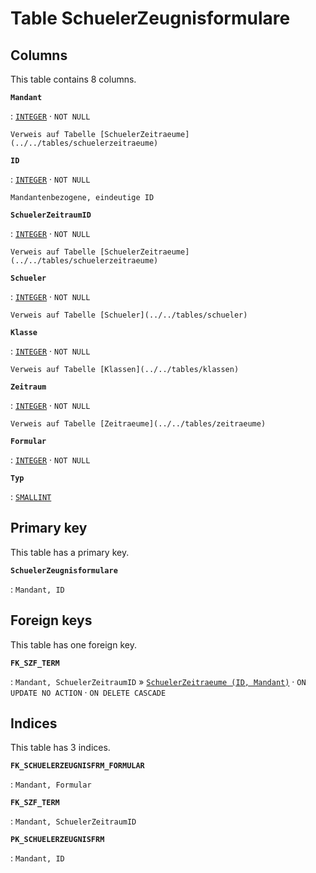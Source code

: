 # Table **SchuelerZeugnisformulare**

## Columns

This table contains 8 columns.

**`Mandant`**

:   [`INTEGER`](https://firebirdsql.org/file/documentation/html/en/refdocs/fblangref40/firebird-40-language-reference.html#fblangref40-datatypes-inttypes) · `NOT NULL`

    Verweis auf Tabelle [SchuelerZeitraeume](../../tables/schuelerzeitraeume)

**`ID`**

:   [`INTEGER`](https://firebirdsql.org/file/documentation/html/en/refdocs/fblangref40/firebird-40-language-reference.html#fblangref40-datatypes-inttypes) · `NOT NULL`

    Mandantenbezogene, eindeutige ID

**`SchuelerZeitraumID`**

:   [`INTEGER`](https://firebirdsql.org/file/documentation/html/en/refdocs/fblangref40/firebird-40-language-reference.html#fblangref40-datatypes-inttypes) · `NOT NULL`

    Verweis auf Tabelle [SchuelerZeitraeume](../../tables/schuelerzeitraeume)

**`Schueler`**

:   [`INTEGER`](https://firebirdsql.org/file/documentation/html/en/refdocs/fblangref40/firebird-40-language-reference.html#fblangref40-datatypes-inttypes) · `NOT NULL`

    Verweis auf Tabelle [Schueler](../../tables/schueler)

**`Klasse`**

:   [`INTEGER`](https://firebirdsql.org/file/documentation/html/en/refdocs/fblangref40/firebird-40-language-reference.html#fblangref40-datatypes-inttypes) · `NOT NULL`

    Verweis auf Tabelle [Klassen](../../tables/klassen)

**`Zeitraum`**

:   [`INTEGER`](https://firebirdsql.org/file/documentation/html/en/refdocs/fblangref40/firebird-40-language-reference.html#fblangref40-datatypes-inttypes) · `NOT NULL`

    Verweis auf Tabelle [Zeitraeume](../../tables/zeitraeume)

**`Formular`**

:   [`INTEGER`](https://firebirdsql.org/file/documentation/html/en/refdocs/fblangref40/firebird-40-language-reference.html#fblangref40-datatypes-inttypes) · `NOT NULL`

**`Typ`**

:   [`SMALLINT`](https://firebirdsql.org/file/documentation/html/en/refdocs/fblangref40/firebird-40-language-reference.html#fblangref40-datatypes-inttypes)

## Primary key

This table has a primary key.

**`SchuelerZeugnisformulare`**

:   `Mandant, ID`

## Foreign keys

This table has one foreign key.

**`FK_SZF_TERM`**

:   `Mandant, SchuelerZeitraumID` » [`SchuelerZeitraeume (ID, Mandant)`](../../tables/schuelerzeitraeume) · `ON UPDATE NO ACTION` · `ON DELETE CASCADE`

## Indices

This table has 3 indices.

**`FK_SCHUELERZEUGNISFRM_FORMULAR`**

:   `Mandant, Formular`

**`FK_SZF_TERM`**

:   `Mandant, SchuelerZeitraumID`

**`PK_SCHUELERZEUGNISFRM`**

:   `Mandant, ID`
